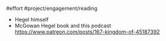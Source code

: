 #effort #project/engagement/reading

- Hegel himself
- McGowan Hegel book and this podcast https://www.patreon.com/posts/167-kingdom-of-45187392